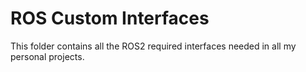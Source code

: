 # ROS Custom Interfaces

This folder contains all the ROS2 required interfaces needed in all my personal projects.